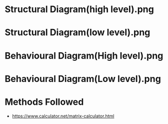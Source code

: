 # Structural Diagram(high level).png

# Structural Diagram(low level).png

# Behavioural Diagram(High level).png

# Behavioural Diagram(Low level).png


# Methods Followed
* https://www.calculator.net/matrix-calculator.html